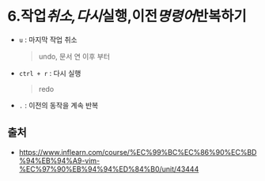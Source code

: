 # 6.작업*취소,다시*실행,이전*명령어*반복하기

- `u` : 마지막 작업 취소
  > undo, 문서 연 이후 부터
- `ctrl + r` : 다시 실행
  > redo
- `.` : 이전의 동작을 계속 반복

## 출처

- https://www.inflearn.com/course/%EC%99%BC%EC%86%90%EC%BD%94%EB%94%A9-vim-%EC%97%90%EB%94%94%ED%84%B0/unit/43444
